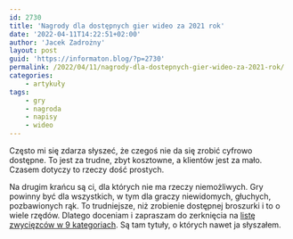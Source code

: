 ```yaml
---
id: 2730
title: 'Nagrody dla dostępnych gier wideo za 2021 rok'
date: '2022-04-11T14:22:51+02:00'
author: 'Jacek Zadrożny'
layout: post
guid: 'https://informaton.blog/?p=2730'
permalink: /2022/04/11/nagrody-dla-dostepnych-gier-wideo-za-2021-rok/
categories:
    - artykuły
tags:
    - gry
    - nagroda
    - napisy
    - wideo
---
```


Często mi się zdarza słyszeć, że czegoś nie da się zrobić cyfrowo dostępne. To jest za trudne, zbyt kosztowne, a klientów jest za mało. Czasem dotyczy to rzeczy dość prostych.

Na drugim krańcu są ci, dla których nie ma rzeczy niemożliwych. Gry powinny być dla wszystkich, w tym dla graczy niewidomych, głuchych, pozbawionych rąk. To trudniejsze, niż zrobienie dostępnej broszurki i to o wiele rzędów. Dlatego doceniam i zapraszam do zerknięcia na [listę zwycięzców w 9 kategoriach](https://www.ign.com/articles/the-accessibility-awards-2021-all-the-winners). Są tam tytuły, o których nawet ja słyszałem.